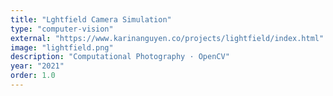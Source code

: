```yaml
---
title: "Lghtfield Camera Simulation"
type: "computer-vision"
external: "https://www.karinanguyen.co/projects/lightfield/index.html"
image: "lightfield.png"
description: "Computational Photography · OpenCV"
year: "2021"
order: 1.0
---
```

